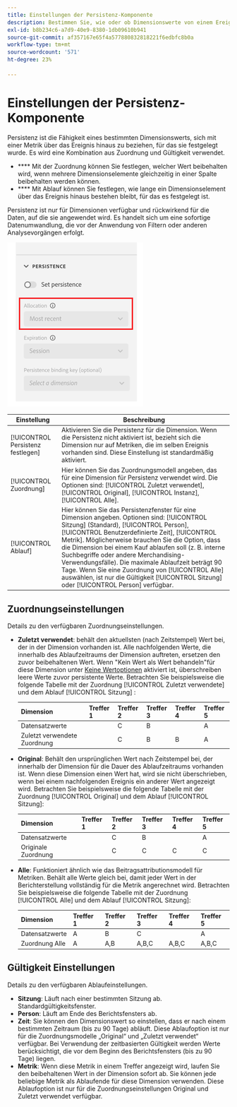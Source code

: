 ```yaml
---
title: Einstellungen der Persistenz-Komponente
description: Bestimmen Sie, wie oder ob Dimensionswerte von einem Ereignis zum nächsten beibehalten werden.
exl-id: b8b234c6-a7d9-40e9-8380-1db09610b941
source-git-commit: af357167e65f4a577880832818221f6edbfc8b0a
workflow-type: tm+mt
source-wordcount: '571'
ht-degree: 23%

---
```



# Einstellungen der Persistenz-Komponente

Persistenz ist die Fähigkeit eines bestimmten Dimensionswerts, sich mit einer Metrik über das Ereignis hinaus zu beziehen, für das sie festgelegt wurde. Es wird eine Kombination aus Zuordnung und Gültigkeit verwendet.

* **** Mit der Zuordnung können Sie festlegen, welcher Wert beibehalten wird, wenn mehrere Dimensionselemente gleichzeitig in einer Spalte beibehalten werden können.
* **** Mit Ablauf können Sie festlegen, wie lange ein Dimensionselement über das Ereignis hinaus bestehen bleibt, für das es festgelegt ist.

Persistenz ist nur für Dimensionen verfügbar und rückwirkend für die Daten, auf die sie angewendet wird. Es handelt sich um eine sofortige Datenumwandlung, die vor der Anwendung von Filtern oder anderen Analysevorgängen erfolgt.

![Persistenz](../assets/persistence.png)

| Einstellung | Beschreibung |
| --- | --- |
| [!UICONTROL Persistenz festlegen] | Aktivieren Sie die Persistenz für die Dimension. Wenn die Persistenz nicht aktiviert ist, bezieht sich die Dimension nur auf Metriken, die im selben Ereignis vorhanden sind. Diese Einstellung ist standardmäßig aktiviert. |
| [!UICONTROL Zuordnung] | Hier können Sie das Zuordnungsmodell angeben, das für eine Dimension für Persistenz verwendet wird. Die Optionen sind: [!UICONTROL Zuletzt verwendet], [!UICONTROL Original], [!UICONTROL Instanz], [!UICONTROL Alle]. |
| [!UICONTROL Ablauf] | Hier können Sie das Persistenzfenster für eine Dimension angeben. Optionen sind: [!UICONTROL Sitzung] (Standard), [!UICONTROL Person], [!UICONTROL Benutzerdefinierte Zeit], [!UICONTROL Metrik]. Möglicherweise brauchen Sie die Option, dass die Dimension bei einem Kauf ablaufen soll (z. B. interne Suchbegriffe oder andere Merchandising-Verwendungsfälle). Die maximale Ablaufzeit beträgt 90 Tage. Wenn Sie eine Zuordnung von [!UICONTROL Alle] auswählen, ist nur die Gültigkeit [!UICONTROL Sitzung] oder [!UICONTROL Person] verfügbar. |

## Zuordnungseinstellungen

Details zu den verfügbaren Zuordnungseinstellungen.

* **Zuletzt verwendet**: behält den aktuellsten (nach Zeitstempel) Wert bei, der in der Dimension vorhanden ist. Alle nachfolgenden Werte, die innerhalb des Ablaufzeitraums der Dimension auftreten, ersetzen den zuvor beibehaltenen Wert. Wenn &quot;Kein Wert als Wert behandeln&quot;für diese Dimension unter [Keine Wertoptionen](no-value-options.md) aktiviert ist, überschreiben leere Werte zuvor persistente Werte. Betrachten Sie beispielsweise die folgende Tabelle mit der Zuordnung [!UICONTROL Zuletzt verwendete] und dem Ablauf [!UICONTROL Sitzung] :

   | Dimension | Treffer 1 | Treffer 2 | Treffer 3 | Treffer 4 | Treffer 5 |
   | --- | --- | --- | --- | --- | --- |
   | Datensatzwerte |  | C | B |  | A |
   | Zuletzt verwendete Zuordnung |  | C | B | B | A |

* **Original**: Behält den ursprünglichen Wert nach Zeitstempel bei, der innerhalb der Dimension für die Dauer des Ablaufzeitraums vorhanden ist. Wenn diese Dimension einen Wert hat, wird sie nicht überschrieben, wenn bei einem nachfolgenden Ereignis ein anderer Wert angezeigt wird. Betrachten Sie beispielsweise die folgende Tabelle mit der Zuordnung [!UICONTROL Original] und dem Ablauf [!UICONTROL Sitzung]:

   | Dimension | Treffer 1 | Treffer 2 | Treffer 3 | Treffer 4 | Treffer 5 |
   | --- | --- | --- | --- | --- | --- |
   | Datensatzwerte |  | C | B |  | A |
   | Originale Zuordnung |  | C | C | C | C |

* **Alle**: Funktioniert ähnlich wie das   Beitragsattributionsmodell für Metriken. Behält alle Werte gleich bei, damit jeder Wert in der Berichterstellung vollständig für die Metrik angerechnet wird. Betrachten Sie beispielsweise die folgende Tabelle mit der Zuordnung [!UICONTROL Alle] und dem Ablauf [!UICONTROL Sitzung]:

   | Dimension | Treffer 1 | Treffer 2 | Treffer 3 | Treffer 4 | Treffer 5 |
   | --- | --- | --- | --- | --- | --- |
   | Datensatzwerte | A | B | C |  | A |
   | Zuordnung Alle | A | A,B | A,B,C | A,B,C | A,B,C |

## Gültigkeit Einstellungen

Details zu den verfügbaren Ablaufeinstellungen.

* **Sitzung**: Läuft nach einer bestimmten Sitzung ab. Standardgültigkeitsfenster.
* **Person**: Läuft am Ende des Berichtsfensters ab.
* **Zeit**: Sie können den Dimensionswert so einstellen, dass er nach einem bestimmten Zeitraum (bis zu 90 Tage) abläuft. Diese Ablaufoption ist nur für die Zuordnungsmodelle „Original“ und „Zuletzt verwendet“ verfügbar. Bei Verwendung der zeitbasierten Gültigkeit werden Werte berücksichtigt, die vor dem Beginn des Berichtsfensters (bis zu 90 Tage) liegen.
* **Metrik**: Wenn diese Metrik in einem Treffer angezeigt wird, laufen Sie den beibehaltenen Wert in der Dimension sofort ab. Sie können jede beliebige Metrik als Ablaufende für diese Dimension verwenden. Diese Ablaufoption ist nur für die Zuordnungseinstellungen Original und Zuletzt verwendet verfügbar.
